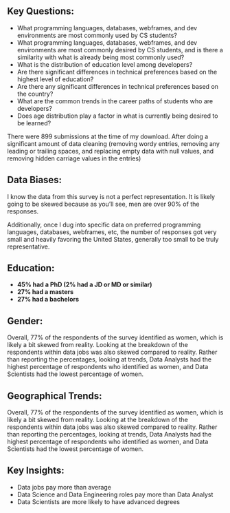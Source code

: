 ## Key Questions: 

* What programming languages, databases, webframes, and dev environments are most commonly used by CS students?
* What programming languages, databases, webframes, and dev environments are most commonly desired by CS students, and is there a similarity with what is already being most commonly used?
* What is the distribution of education level among developers?
* Are there significant differences in technical preferences based on the highest level of education?
* Are there any significant differences in technical preferences based on the country?
* What are the common trends in the career paths of students who are developers?
* Does age distribution play a factor in what is currently being desired to be learned?

There were 899 submissions at the time of my download. After doing a significant amount of data cleaning (removing wordy entries, removing any leading or trailing spaces, and replacing empty data with null values, and removing hidden carriage values in the entries)

## Data Biases:

I know the data from this survey is not a perfect representation. It is likely going to be skewed because as you’ll see, men are over 90% of the responses.

Additionally, once I dug into specific data on preferred programming languages, databases, webframes, etc, the number of responses got very small and heavily favoring the United States, generally too small to be truly representative.


## Education:
* **45% had a PhD (2% had a JD or MD or similar)**
* **27% had a masters**
* **27% had a bachelors**

## Gender:

Overall, 77% of the respondents of the survey identified as women, which is likely a bit skewed from reality. Looking at the breakdown of the respondents within data jobs was also skewed compared to reality. Rather than reporting the percentages, looking at trends, Data Analysts had the highest percentage of respondents who identified as women, and Data Scientists had the lowest percentage of women.

## Geographical Trends:

Overall, 77% of the respondents of the survey identified as women, which is likely a bit skewed from reality. Looking at the breakdown of the respondents within data jobs was also skewed compared to reality. Rather than reporting the percentages, looking at trends, Data Analysts had the highest percentage of respondents who identified as women, and Data Scientists had the lowest percentage of women.

## Key Insights:

* Data jobs pay more than average
* Data Science and Data Engineering roles pay more than Data Analyst
* Data Scientists are more likely to have advanced degrees
